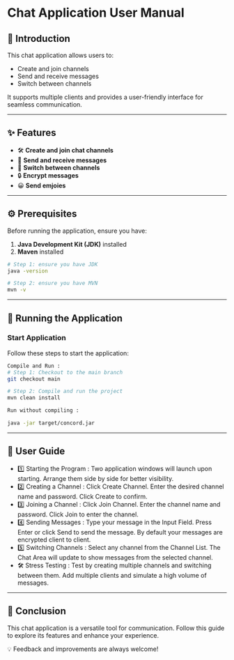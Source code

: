 # **Chat Application User Manual**

## **📘 Introduction**
This chat application allows users to:
- Create and join channels
- Send and receive messages
- Switch between channels

It supports multiple clients and provides a user-friendly interface for seamless communication.

---

## **✨ Features**
- 🛠️ **Create and join chat channels**
- 📩 **Send and receive messages**
- 🔄 **Switch between channels**
- 🔒 **Encrypt messages**
- 😀 **Send emjoies**

---

## **⚙️ Prerequisites**
Before running the application, ensure you have:
1. **Java Development Kit (JDK)** installed
2. **Maven** installed
```bash
# Step 1: ensure you have JDK
java -version

# Step 2: ensure you have MVN
mvn -v
```


---

## **🚀 Running the Application**

### **Start Application**
Follow these steps to start the application:

```bash
Compile and Run :
# Step 1: Checkout to the main branch
git checkout main

# Step 2: Compile and run the project
mvn clean install

Run without compiling :

java -jar target/concord.jar

``` 
---
## **📖 User Guide**


- 1️⃣ Starting the Program :
  Two application windows will launch upon starting.
  Arrange them side by side for better visibility.
- 2️⃣ Creating a Channel : 
  Click Create Channel.
  Enter the desired channel name and password.
  Click Create to confirm.
- 3️⃣ Joining a Channel : 
  Click Join Channel.
  Enter the channel name and password.
  Click Join to enter the channel.
- 4️⃣ Sending Messages : 
  Type your message in the Input Field.
  Press Enter or click Send to send the message.
  By default your messages are encrypted client to client.
- 5️⃣ Switching Channels : 
  Select any channel from the Channel List.
  The Chat Area will update to show messages from the selected channel.
- 🛠️ Stress Testing : 
  Test by creating multiple channels and switching between them.
  Add multiple clients and simulate a high volume of messages.
---
## **🎯 Conclusion**


This chat application is a versatile tool for communication. Follow this guide to explore its features and enhance your experience.

💡 Feedback and improvements are always welcome!

